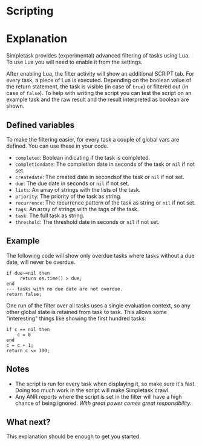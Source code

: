 Scripting
=========

Explanation
===========

Simpletask provides (experimental) advanced filtering of tasks using Lua.  To use Lua you will need to enable it from the settings.

After enabling Lua, the filter activity will show an additional SCRIPT tab.  For every task, a piece of Lua is executed.  Depending on the boolean value of the return statement, the task is visible (in case of `true`) or filtered out (in case of `false`).  To help with writing the script you can test the script on an example task and the raw result and the result interpreted as boolean are shown.

Defined variables
-----------------
 
To make the filtering easier, for every task a couple of global vars are defined.  You can use these in your code.

* `completed`: Boolean indicating if the task is completed.
* `completiondate`: The completion date in seconds of the task or `nil` if not set.
* `createdate`: The created date  in secondsof the task or `nil` if not set.
* `due`: The due date in seconds or `nil` if not set.
* `lists`: An array of strings with the lists of the task.
* `priority`: The priority of the task as string.
* `recurrence`: The recurrence pattern of the task as string or `nil` if not set.
* `tags`: An array of strings with the tags of the task.
* `task`: The full task as string.
* `threshold`: The threshold date in seconds or `nil` if not set.

Example
-------

The following code will show only overdue tasks where tasks without a due date, will never be overdue.

    if due~=nil then
         return os.time() > due;
    end
    --- tasks with no due date are not overdue.
    return false;

One run of the filter over all tasks uses a single evaluation context, so any other global state is retained from task to task.  This allows some "interesting" things like showing the first hundred tasks:

    if c == nil then
        c = 0
    end
    c = c + 1; 
    return c <= 100;

Notes
-----

* The script is run for every task when displaying it, so make sure it's fast.  Doing too much work in the script will make Simpletask crawl.
* Any ANR reports where the script is set in the filter will have a high chance of being ignored.  _With great power comes great responsibility_.


What next?
----------

This explanation should be enough to get you started.





